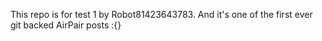 This repo is for test 1 by Robot81423643783. And it's one of the first ever git backed AirPair posts :{}